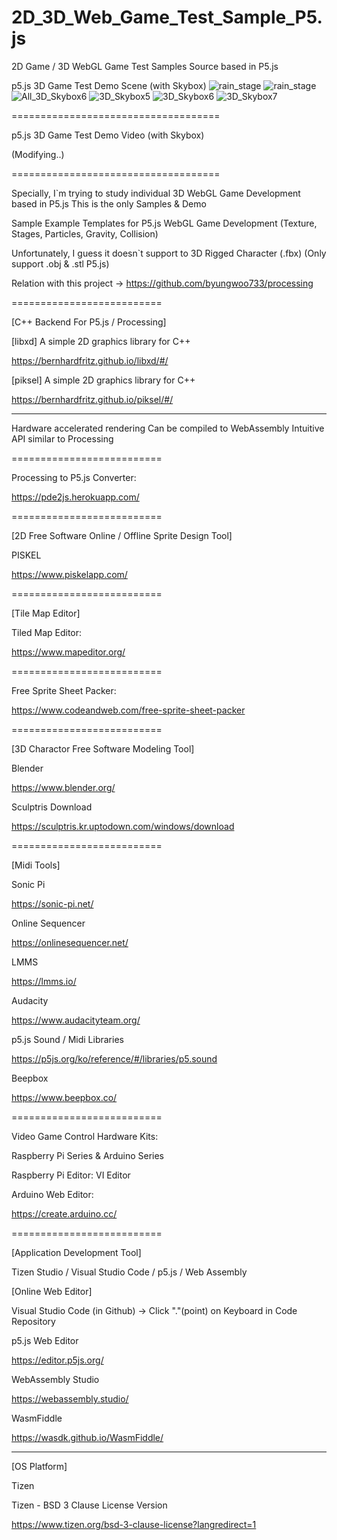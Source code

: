 # 2D_3D_Web_Game_Test_Sample_P5.js
2D Game / 3D WebGL Game Test Samples Source based in P5.js 

p5.js 3D Game Test Demo Scene (with Skybox)
![rain_stage](https://user-images.githubusercontent.com/14072045/209255229-a329a506-c90f-4498-8c06-018f6c6335c7.png)
![rain_stage](https://user-images.githubusercontent.com/14072045/209255241-6524a595-96cf-4338-8913-d2641dc44f26.png)
![All_3D_Skybox6](https://user-images.githubusercontent.com/14072045/209256065-7283951a-c1f8-4bb5-a953-95129d016666.png)
![3D_Skybox5](https://user-images.githubusercontent.com/14072045/209256178-65878a5c-190d-455a-a95d-50b4b24f19ce.png)
![3D_Skybox6](https://user-images.githubusercontent.com/14072045/209256210-1dbc5ae8-175a-4130-a260-f6427b5c7712.png)
![3D_Skybox7](https://user-images.githubusercontent.com/14072045/209256241-43df1804-04fa-477e-bb76-a192e5defc3d.png)

====================================

p5.js 3D Game Test Demo Video (with Skybox)

(Modifying..)

====================================

Specially, I`m trying to study individual 3D WebGL Game Development based in P5.js
This is the only Samples & Demo

Sample Example Templates for P5.js WebGL Game Development 
(Texture, Stages, Particles, Gravity, Collision)

Unfortunately, I guess it doesn`t support to 3D Rigged Character (.fbx)
(Only support .obj & .stl P5.js)

Relation with this project -> https://github.com/byungwoo733/processing

==========================

[C++ Backend For P5.js / Processing]

[libxd] A simple 2D graphics library for C++

https://bernhardfritz.github.io/libxd/#/

[piksel] A simple 2D graphics library for C++

https://bernhardfritz.github.io/piksel/#/

-------------------------------------
Hardware accelerated rendering
Can be compiled to WebAssembly
Intuitive API similar to Processing

==========================

Processing to P5.js Converter:

https://pde2js.herokuapp.com/

==========================

[2D Free Software Online / Offline Sprite Design Tool]

PISKEL

https://www.piskelapp.com/

==========================

[Tile Map Editor]

Tiled Map Editor:

https://www.mapeditor.org/

==========================

Free Sprite Sheet Packer:

https://www.codeandweb.com/free-sprite-sheet-packer

==========================

[3D Charactor Free Software Modeling Tool]

Blender

https://www.blender.org/

Sculptris Download

https://sculptris.kr.uptodown.com/windows/download

==========================

[Midi Tools]

Sonic Pi

https://sonic-pi.net/

Online Sequencer

https://onlinesequencer.net/

LMMS

https://lmms.io/

Audacity

https://www.audacityteam.org/

p5.js Sound / Midi Libraries

https://p5js.org/ko/reference/#/libraries/p5.sound

Beepbox 

https://www.beepbox.co/

==========================

Video Game Control Hardware Kits:

Raspberry Pi Series & Arduino Series

Raspberry Pi Editor: VI Editor

Arduino Web Editor:

https://create.arduino.cc/

==========================

[Application Development Tool]

Tizen Studio / Visual Studio Code / p5.js / Web Assembly

[Online Web Editor]

Visual Studio Code (in Github) -> Click "."(point) on Keyboard in Code Repository

p5.js Web Editor

https://editor.p5js.org/

WebAssembly Studio

https://webassembly.studio/

WasmFiddle

https://wasdk.github.io/WasmFiddle/

--------------------------

[OS Platform]

Tizen

Tizen - BSD 3 Clause License Version

https://www.tizen.org/bsd-3-clause-license?langredirect=1
